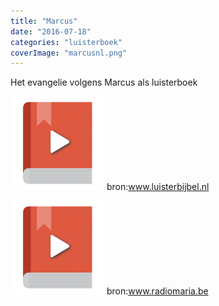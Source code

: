 ```yaml
---
title: "Marcus"
date: "2016-07-18"
categories: "luisterboek"
coverImage: "marcusnl.png"
---
```


Het evangelie volgens Marcus als luisterboek

<!--more-->

[![audiobook](images/audiobook-150x150.png)](https://storage.googleapis.com/geloven-leren/audiobooks/Het%20evangelie%20volgens%20Marcus-downloadbijbel.m4b) bron:www.luisterbijbel.nl

[![audiobook](images/audiobook-150x150.png)](https://storage.googleapis.com/geloven-leren/audiobooks/Het%20evangelie%20volgens%20Mattheus-radiomaria.m4b) bron:www.radiomaria.be
